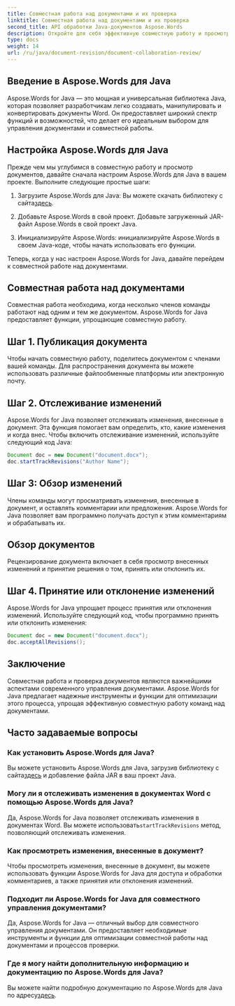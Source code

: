 ```yaml
---
title: Совместная работа над документами и их проверка
linktitle: Совместная работа над документами и их проверка
second_title: API обработки Java-документов Aspose.Words
description: Откройте для себя эффективную совместную работу и просмотр документов с помощью Aspose.Words для Java. Узнайте, как отслеживать изменения, обмениваться документами и оптимизировать рабочий процесс.
type: docs
weight: 14
url: /ru/java/document-revision/document-collaboration-review/
---
```


## Введение в Aspose.Words для Java

Aspose.Words for Java — это мощная и универсальная библиотека Java, которая позволяет разработчикам легко создавать, манипулировать и конвертировать документы Word. Он предоставляет широкий спектр функций и возможностей, что делает его идеальным выбором для управления документами и совместной работы.

## Настройка Aspose.Words для Java

Прежде чем мы углубимся в совместную работу и просмотр документов, давайте сначала настроим Aspose.Words для Java в вашем проекте. Выполните следующие простые шаги:

1.  Загрузите Aspose.Words для Java: Вы можете скачать библиотеку с сайта[здесь](https://releases.aspose.com/words/java/).

2. Добавьте Aspose.Words в свой проект. Добавьте загруженный JAR-файл Aspose.Words в свой проект Java.

3. Инициализируйте Aspose.Words: инициализируйте Aspose.Words в своем Java-коде, чтобы начать использовать его функции.

Теперь, когда у нас настроен Aspose.Words for Java, давайте перейдем к совместной работе над документами.

## Совместная работа над документами

Совместная работа необходима, когда несколько членов команды работают над одним и тем же документом. Aspose.Words for Java предоставляет функции, упрощающие совместную работу.

## Шаг 1. Публикация документа

Чтобы начать совместную работу, поделитесь документом с членами вашей команды. Для распространения документа вы можете использовать различные файлообменные платформы или электронную почту.

## Шаг 2. Отслеживание изменений

Aspose.Words for Java позволяет отслеживать изменения, внесенные в документ. Эта функция помогает вам определить, кто, какие изменения и когда внес. Чтобы включить отслеживание изменений, используйте следующий код Java:

```java
Document doc = new Document("document.docx");
doc.startTrackRevisions("Author Name");
```

## Шаг 3: Обзор изменений

Члены команды могут просматривать изменения, внесенные в документ, и оставлять комментарии или предложения. Aspose.Words for Java позволяет вам программно получать доступ к этим комментариям и обрабатывать их.

## Обзор документов

Рецензирование документа включает в себя просмотр внесенных изменений и принятие решения о том, принять или отклонить их.

## Шаг 4. Принятие или отклонение изменений

Aspose.Words for Java упрощает процесс принятия или отклонения изменений. Используйте следующий код, чтобы программно принять или отклонить изменения:

```java
Document doc = new Document("document.docx");
doc.acceptAllRevisions();
```

## Заключение

Совместная работа и проверка документов являются важнейшими аспектами современного управления документами. Aspose.Words for Java предлагает надежные инструменты и функции для оптимизации этого процесса, упрощая эффективную совместную работу команд над документами.

## Часто задаваемые вопросы

### Как установить Aspose.Words для Java?

 Вы можете установить Aspose.Words для Java, загрузив библиотеку с сайта[здесь](https://releases.aspose.com/words/java/) и добавление файла JAR в ваш проект Java.

### Могу ли я отслеживать изменения в документах Word с помощью Aspose.Words для Java?

Да, Aspose.Words for Java позволяет отслеживать изменения в документах Word. Вы можете использовать`startTrackRevisions` метод, позволяющий отслеживать изменения.

### Как просмотреть изменения, внесенные в документ?

Чтобы просмотреть изменения, внесенные в документ, вы можете использовать функции Aspose.Words for Java для доступа и обработки комментариев, а также принятия или отклонения изменений.

### Подходит ли Aspose.Words for Java для совместного управления документами?

Да, Aspose.Words for Java — отличный выбор для совместного управления документами. Он предоставляет необходимые инструменты и функции для оптимизации совместной работы над документами и процессов проверки.

### Где я могу найти дополнительную информацию и документацию по Aspose.Words для Java?

Вы можете найти подробную документацию по Aspose.Words для Java по адресу[здесь](https://reference.aspose.com/words/java/).